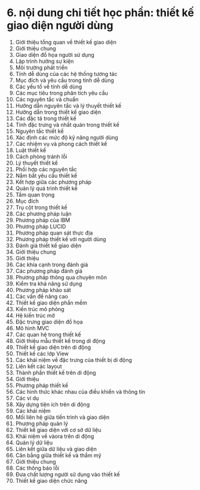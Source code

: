 # 6. nội dung chi tiết học phần: thiết kế giao diện người dùng
1. Giới thiệu tổng quan về thiết kế giao diện
1. Giới thiệu chung
1. Giao diện đồ họa người sử dụng
2. Lập trình hướng sự kiện
3. Môi trường phát triển
2. Tính dễ dùng của các hệ thống tương tác
1. Mục đích và yêu cầu trong tính dễ dùng
2. Các yếu tố về tính dễ dùng
3. Các mục tiêu trong phân tích yêu cầu
4. Các nguyên tắc và chuẩn
2. Hướng dẫn nguyên tắc và lý thuyết thiết kế
1. Hướng dẫn trong thiết kế giao diện
1. Các đặc tả trong thiết kế
2. Tính đặc trưng và nhất quán trong thiết kế
2. Nguyên tắc thiết kế
1. Xác định các mức độ kỹ năng người dùng
2. Các nhiệm vụ và phong cách thiết kế
3. Luật thiết kế
4. Cách phòng tránh lỗi
3. Lý thuyết thiết kế
1. Phối hợp các nguyên tắc
2. Nắm bắt yêu cầu thiết kế
3. Kết hợp giữa các phương pháp
3. Quản lý quá trình thiết kế
1. Tầm quan trọng
1. Mục đích
2. Trụ cột trong thiết kế
2. Các phương pháp luận
1. Phương pháp của IBM
2. Phương pháp LUCID
3. Phương pháp quan sát thực địa
4. Phương pháp thiết kế với người dùng
4. Đánh giá thiết kế giao diện
1. Giới thiệu chung
1. Giới thiệu
2. Các khía cạnh trong đánh giá
2. Các phương pháp đánh giá
1. Phương pháp thông qua chuyên môn
2. Kiểm tra khả năng sử dụng
3. Phương pháp khảo sát
3. Các vấn đề nâng cao
5. Thiết kế giao diện phần mềm
1. Kiến trúc mô phỏng
1. Hệ kiến trúc mở
2. Đặc trưng giao diện đồ họa
2. Mô hình MVC
3. Các quan hệ trong thiết kế
4. Giới thiệu mẫu thiết kế trong di động
6. Thiết kế giao diện trên di động
1. Thiết kế các lớp View
2. Các khái niệm về đặc trưng của thiết bị di động
3. Liên kết các layout
7. Thành phần thiết kế trên di động
1. Giới thiệu
2. Phương pháp thiết kế
3. Các hình thức khác nhau của điều khiển và thông tin
4. Các ví dụ
8. Xây dựng tiện ích trên di động
1. Các khái niệm
2. Mối liên hệ giữa tiến trình và giao diện
3. Phương pháp quản lý
9. Thiết kế giao diện với cơ sở dữ liệu
1. Khái niệm về vàora trên di động
2. Quản lý dữ liệu
3. Liên kết giữa dữ liệu và giao diện
10. Cân bằng giữa thiết kế và thẩm mỹ
1. Giới thiệu chung
2. Các thông báo lỗi
3. Đưa chất lượng người sử dụng vào thiết kế
4. Thiết kế giao diện chức năng
